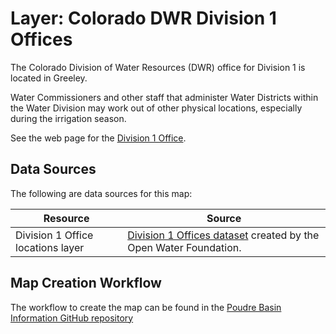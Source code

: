 # Layer: Colorado DWR Division 1 Offices

The Colorado Division of Water Resources (DWR) office for Division 1 is located in Greeley.

Water Commissioners and other staff that administer Water Districts within the Water Division
may work out of other physical locations, especially during the irrigation season.

See the web page for the [Division 1 Office](https://dwr.colorado.gov/division-offices/division-1-office).

## Data Sources

The following are data sources for this map:

| **Resource** | **Source** |
| -- | -- |
| Division 1 Office locations layer | [Division 1 Offices dataset](https://github.com/OpenWaterFoundation/owf-infomapper-poudre/tree/master/workflow/BasinEntities/Administrative-CoDwrWaterDistricts/data) created by the Open Water Foundation. |

## Map Creation Workflow

The workflow to create the map can be found in the
[Poudre Basin Information GitHub repository](https://github.com/OpenWaterFoundation/owf-infomapper-poudre/tree/master/workflow/BasinEntities/Administrative-CoDwrWaterDistricts)

